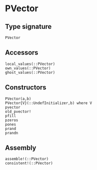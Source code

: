 # PVector

## Type signature

```@docs
PVector
```
## Accessors

```@docs
local_values(::PVector)
own_values(::PVector)
ghost_values(::PVector)
```
## Constructors

```@docs
PVector(a,b)
PVector{V}(::UndefInitializer,b) where V
pvector
old_pvector!
pfill
pzeros
pones
prand
prandn
```
## Assembly

```@docs
assemble!(::PVector)
consistent!(::PVector)
```
